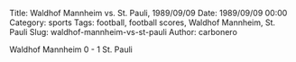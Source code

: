 Title: Waldhof Mannheim vs. St. Pauli, 1989/09/09
Date: 1989/09/09 00:00
Category: sports
Tags: football, football scores, Waldhof Mannheim, St. Pauli
Slug: waldhof-mannheim-vs-st-pauli
Author: carbonero


Waldhof Mannheim 0 - 1 St. Pauli

